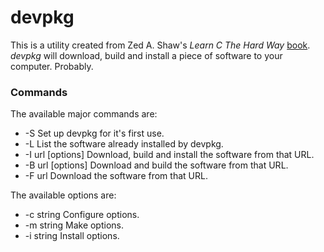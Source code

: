 devpkg
======

This is a utility created from Zed A. Shaw's 
_Learn C The Hard Way_ [book][]. _devpkg_ will download,
build and install a piece of software to your computer.
Probably.

[book]: http://c.learncodethehardway.net

### Commands ###

The available major commands are:
 - -S				Set up devpkg for it's first use.
 - -L				List the software already
					installed by devpkg.
 - -I url [options]	Download, build and install the
					software from that URL.
 - -B url [options]	Download and build the software
					from that URL.
 - -F url			Download the software from that
					URL.

The available options are:
 - -c string		Configure options.
 - -m string		Make options.
 - -i string		Install options.
 
